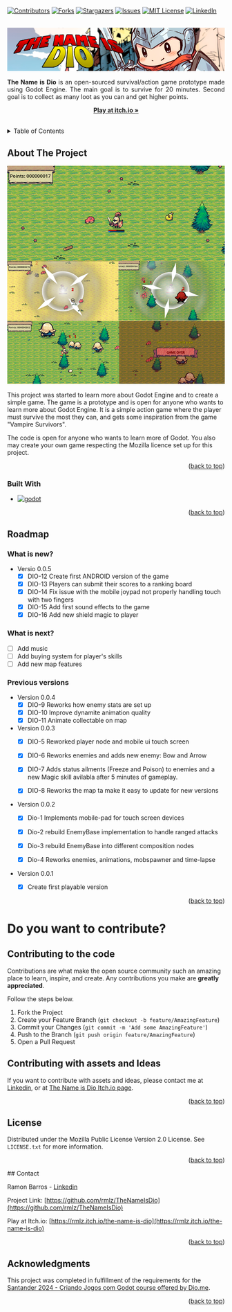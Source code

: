 <!-- Improved compatibility of back to top link: See: https://github.com/othneildrew/Best-README-Template/pull/73 -->
<a name="readme-top"></a>
<!--
*** Thanks for checking out the Best-README-Template. If you have a suggestion
*** that would make this better, please fork the repo and create a pull request
*** or simply open an issue with the tag "enhancement".
*** Don't forget to give the project a star!
*** Thanks again! Now go create something AMAZING! :D
-->



<!-- PROJECT SHIELDS -->
<!--
*** I'm using markdown "reference style" links for readability.
*** Reference links are enclosed in brackets [ ] instead of parentheses ( ).
*** See the bottom of this document for the declaration of the reference variables
*** for contributors-url, forks-url, etc. This is an optional, concise syntax you may use.
*** https://www.markdownguide.org/basic-syntax/#reference-style-links
-->
[![Contributors][contributors-shield]][contributors-url]
[![Forks][forks-shield]][forks-url]
[![Stargazers][stars-shield]][stars-url]
[![Issues][issues-shield]][issues-url]
[![MIT License][license-shield]][license-url]
[![LinkedIn][linkedin-shield]][linkedin-url]



<!-- PROJECT LOGO -->
<br />
<div align="center">
  <a href="https://github.com/rmlz/TheNameIsDio">
    <img src="readme-files/images/banner.png" alt="Logo">
  </a>

  <p align="justify">
    <b>The Name is Dio</b> is an open-sourced survival/action game prototype made using Godot Engine. 
The main goal is to survive for 20 minutes. Second goal is to collect as many loot as you can and get higher points. 
    <br />
  </p>
  <p align="center">
   <a href="https://rmlz.itch.io/the-name-is-dio"><strong>Play at itch.io »</strong></a>
    <br />
    <br />  
  </p>
</div>



<!-- TABLE OF CONTENTS -->
<details>
  <summary>Table of Contents</summary>
  <ol>
    <li>
      <a href="#about-the-project">About The Project</a>
      <ul>
        <li><a href="#built-with">Built With</a></li>
      </ul>
    </li>
    <li><a href="#usage">Usage</a></li>
    <li><a href="#roadmap">Roadmap</a></li>
    <li><a href="#contributing">Contributing</a></li>
    <li><a href="#license">License</a></li>
    <li><a href="#contact">Contact</a></li>
    <li><a href="#acknowledgments">Acknowledgments</a></li>
  </ol>
</details>



<!-- ABOUT THE PROJECT -->
## About The Project

[![Product Name Screen Shot][product-screenshot]](https://example.com)

This project was started to learn more about Godot Engine and to create a simple game. 
The game is a prototype and is open for anyone who wants to learn more about Godot Engine. 
It is a simple action game where the player must survive the most they can, and gets
some inspiration from the game "Vampire Survivors".

The code is open for anyone who wants to learn more of Godot. 
You also may create your own game respecting the Mozilla licence set up for this project.


<p align="right">(<a href="#readme-top">back to top</a>)</p>

### Built With

* [![godot][godot-shield]][godot-url]
<p align="right">(<a href="#readme-top">back to top</a>)</p>

<!-- ROADMAP -->
## Roadmap
### What is new?
- Versio 0.0.5
  - [x] DIO-12 Create first ANDROID version of the game
  - [x] DIO-13 Players can submit their scores to a ranking board
  - [x] DIO-14 Fix issue with the mobile joypad not properly handling touch with two fingers
  - [x] DIO-15 Add first sound effects to the game
  - [x] DIO-16 Add new shield magic to player

### What is next?
  - [ ] Add music
  - [ ] Add buying system for player's skills
  - [ ] Add new map features

### Previous versions

- Version 0.0.4
  - [x] DIO-9 Reworks how enemy stats are set up
  - [x] DIO-10 Improve dynamite animation quality
  - [x] DIO-11 Animate collectable on map

- Version 0.0.3
  - [x] DIO-5 Reworked player node and mobile ui touch screen
  - [x] DIO-6 Reworks enemies and adds new enemy: Bow and Arrow
  - [x] DIO-7 Adds status ailments (Freeze and Poison) to enemies and a new Magic
    skill avilabla after 5 minutes of gameplay.
  - [x] DIO-8 Reworks the map ta make it easy to update for new versions


- Version 0.0.2
  - [x] Dio-1 Implements mobile-pad for touch screen devices
  - [x] Dio-2 rebuild EnemyBase implementation to handle ranged attacks
  - [x] Dio-3 rebuild EnemyBase into different composition nodes
  - [x] Dio-4 Reworks enemies, animations, mobspawner and time-lapse


- Version 0.0.1
  - [x] Create first playable version



<!--See the [open issues](https://github.com/othneildrew/Best-README-Template/issues) for a full list of proposed features (and known issues).-->

<p align="right">(<a href="#readme-top">back to top</a>)</p>



<!-- CONTRIBUTING -->
# Do you want to contribute?

## Contributing to the code
Contributions are what make the open source community such an amazing place to learn, inspire, and create.
Any contributions you make are **greatly appreciated**. 

Follow the steps below.

1. Fork the Project
2. Create your Feature Branch (`git checkout -b feature/AmazingFeature`)
3. Commit your Changes (`git commit -m 'Add some AmazingFeature'`)
4. Push to the Branch (`git push origin feature/AmazingFeature`)
5. Open a Pull Request

## Contributing with assets and Ideas

If you want to contribute with assets and ideas, please contact me at [Linkedin](https://www.linkedin.com/in/ramon-pinto-de-barros-a4527a72/), or
at [The Name is Dio Itch.io page](https://rmlz.itch.io/the-name-is-dio).
<p align="right">(<a href="#readme-top">back to top</a>)</p>

<!-- LICENSE -->
## License

Distributed under the Mozilla Public License Version 2.0 License. See `LICENSE.txt` for more information.

<p align="right">(<a href="#readme-top">back to top</a>)</p>
<!-- CONTACT -->
## Contact

Ramon Barros - [Linkedin](https://www.linkedin.com/in/ramon-pinto-de-barros-a4527a72/)

Project Link: [https://github.com/rmlz/TheNameIsDio](https://github.com/rmlz/TheNameIsDio)

Play at Itch.io: [https://rmlz.itch.io/the-name-is-dio](https://rmlz.itch.io/the-name-is-dio)

<p align="right">(<a href="#readme-top">back to top</a>)</p>


<!-- ACKNOWLEDGMENTS -->
## Acknowledgments

This project was completed in fulfillment of the requirements for the
[Santander 2024 - Criando Jogos com Godot course offered by Dio.me](https://dio.me/).

<p align="right">(<a href="#readme-top">back to top</a>)</p>

<!-- MARKDOWN LINKS & IMAGES -->
<!-- https://www.markdownguide.org/basic-syntax/#reference-style-links -->
[contributors-shield]: https://img.shields.io/github/contributors/rmlz/TheNameIsDio
[contributors-url]: https://github.com/rmlz/TheNameIsDio/graphs/contributors
[forks-shield]: https://img.shields.io/github/forks/rmlz/TheNameIsDio
[forks-url]: https://github.com/rmlz/TheNameIsDio/network/members
[stars-shield]: https://img.shields.io/github/stars/rmlz/TheNameIsDio.svg?style=for-the-badge
[stars-url]: https://github.com/rmlz/TheNameIsDio/stargazers
[issues-shield]: https://img.shields.io/github/issues/rmlz/TheNameIsDio.svg?style=for-the-badge
[issues-url]: https://github.com/rmlz/TheNameIsDio/issues
[license-shield]: https://img.shields.io/github/license/rmlz/TheNameIsDio.svg?style=for-the-badge
[license-url]: https://github.com/rmlz/TheNameIsDio/blob/master/LICENSE.txt
[linkedin-shield]: https://img.shields.io/badge/-LinkedIn-black.svg?style=for-the-badge&logo=linkedin&colorB=555
[linkedin-url]: https://www.linkedin.com/in/ramon-pinto-de-barros-a4527a72/
[product-screenshot]: readme-files/images/screenshots.png
[godot-url]: https://godotengine.org/
[godot]: https://godotengine.org/
[godot-shield]: https://img.shields.io/badge/GODOT-%23FFFFFF.svg?style=for-the-badge&logo=godot-engine